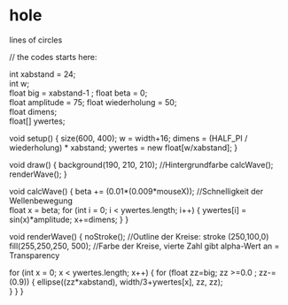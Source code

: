 hole
====

lines of circles

// the codes starts here:

int xabstand = 24;   
int w;              
float big = xabstand-1 ;
float beta = 0;  
float amplitude = 75; 
float wiederholung = 50;  
float dimens;  
float[] ywertes;  

void setup() 
{
  size(600, 400); 
  w = width+16; 
  dimens = (HALF_PI / wiederholung) * xabstand;
  ywertes = new float[w/xabstand];
}

void draw() 
{
  background(190, 210, 210); //Hintergrundfarbe
  calcWave();
  renderWave();
}

void calcWave() 
{ 
  beta += (0.01*(0.009*mouseX)); //Schnelligkeit der Wellenbewegung  
  float x = beta;
  for (int i = 0; i < ywertes.length; i++) 
{
    ywertes[i] = sin(x)*amplitude;
    x+=dimens;
  }
}

void renderWave() 
{
  noStroke(); //Outline der Kreise: stroke (250,100,0)
   fill(255,250,250, 500); //Farbe der Kreise, vierte Zahl gibt alpha-Wert an = Transparency
  
for (int x = 0; x < ywertes.length; x++)
  {
    for (float zz=big; zz >=0.0 ; zz-=(0.9))
 {
  ellipse((zz*xabstand), width/3+ywertes[x], zz, zz);     
  }
}
}
